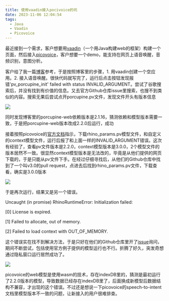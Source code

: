 ```yaml
---
title: 使用vaadin接入pocivoice的坑
date: 2023-11-06 12:04:54
tags:
  - Java
  - Vaadin
  - Picovoice
---
```


最近接到一个需求，客户想要用[vaadin](https://vaadin.com/)（一个用Java构建web的框架）构建一个页面，然后接入[picovoice](https://picovoice.ai/)，客户想要一个demo，能支持在网页上语音唤醒，音频识别，意图分析。

客户给了我一篇[博客](https://vaadin.com/blog/always-listening-voice-commands-for-vaadin-web-applications)参考，于是按照博客里的步骤，1. 用vaadin创建一个空应用。2. 接入语音唤醒。很快代码就写完了，运行后点击按钮发现报错'pv_porcupine_init' failed with status INVALID_ARGUMENT。尝试了谷歌搜索后，并没有找到有价值的信息。又去官方Github仓库issue里搜索，也搜不到类似的内容。搜索无果后尝试点开porcupine.pv文件，发现文件开头有版本信息

![](img1.png)

同时发现博客里的porcupine-web依赖版本是2.1.16，猜测依赖和模型版本需要一致，于是把porcupine-web版本改成2.2.0后运行，成功

接着按照picovoice的[官方文档](https://picovoice.ai/docs/quick-start/rhino-web/)指示，下载rhino_params.pv模型文件，和自定义的context模型文件，运行后报了和上面一样的INVALID_ARGUMENT错误。这次有经验了，查看pv文件版本是2.2.0，context模型版本是3.0.0，2个模型文件的版本居然不一致。很显然context模型版本是无法改的，毕竟是从他们提供的网页下载的，于是只能从pv文件下手。在经过仔细寻找后，从他们的Github仓库中找到了一个叫v3.0的pull request，点进去后找到rhino_params.pv文件，下载查看，确实是3.0.0版本

![](img2.png)

于是再次运行，结果又是另一个错误。

Uncaught (in promise) RhinoRuntimeError: Initialization failed:

[0] License is expired.

[1] Failed to allocate, out of memory.

[2] Failed to load context with OUT_OF_MEMORY.

这个错误实在找不到解决方法，于是只好在他们的Github仓库里开了[issue](https://github.com/Picovoice/rhino/issues/631)询问，期间不断尝试，包括使用官方例子提供的模型运行也不行。折腾了好久，突发奇想通过隐私窗口运行居然成功了。

![](img3.png)

picovoice的web模型是使用wasm的技术，存在indexDB里的，猜测是最初运行了2.2.0版本的模型，导致数据已经存在indexDB里了，后面换成新模型后数据结构不兼容，才出现的这个错误。不过还是想说一下picovoice的speech-to-intent文档里模型版本不一致的问题，让新接入的用户很难排查。